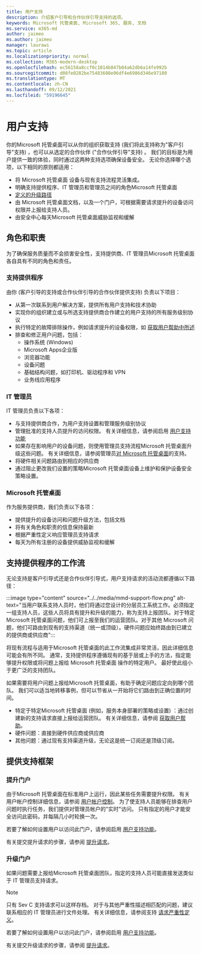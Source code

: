 ```yaml
---
title: 用户支持
description: 介绍客户引导和合作伙伴引导支持的选项。
keywords: Microsoft 托管桌面, Microsoft 365, 服务, 文档
ms.service: m365-md
author: jaimeo
ms.author: jaimeo
manager: laurawi
ms.topic: article
ms.localizationpriority: normal
ms.collection: M365-modern-desktop
ms.openlocfilehash: ec56158a8ccf0c1014b847b04a62db6a14fe992b
ms.sourcegitcommit: d08fe0282be75483608e96df4e6986d346e97180
ms.translationtype: MT
ms.contentlocale: zh-CN
ms.lasthandoff: 09/12/2021
ms.locfileid: "59196645"
---
```

# <a name="user-support"></a>用户支持

你的Microsoft 托管桌面可以从你的组织获取支持 (我们将此支持称为"客户引导"支持) ，也可以从选定的合作伙伴 ("合作伙伴引导"支持) 。 我们的目标是为用户提供一致的体验，同时通过这两种支持选项确保设备安全。 无论你选择哪个选项，以下相同的原则都适用： 

- 将 Microsoft 托管桌面 设备与现有支持流程灵活集成。 
- 明确支持提供程序、IT 管理员和管理员之间的角色Microsoft 托管桌面 
- [定义的升级路径](#workflow-for-support-providers)
- 由 Microsoft 托管桌面文档，以及一个门户，可根据需要请求提升的设备访问权限并上报给支持人员。
- 由安全中心每天Microsoft 托管桌面威胁监视和缓解

## <a name="roles-and-responsibilities"></a>角色和职责

为了确保服务质量而不会损害安全性，支持提供商、IT 管理员Microsoft 托管桌面各自具有不同的角色和责任。

### <a name="support-provider"></a>支持提供程序

由你 (客户引导的支持或合作伙伴引导的合作伙伴提供支持) 负责以下项目：

- 从第一次联系到用户解决方案，提供所有用户支持和技术协助
- 实现你的组织建立或与所选支持提供商合作建立的用户支持的所有服务级别协议
- 执行特定的故障排除操作，例如请求提升的设备权限，如 [获取用户帮助中所述](../working-with-managed-desktop/end-user-support.md)
- 排查和修正用户问题，包括：
    - 操作系统 (Windows) 
    - Microsoft Apps企业版
    - 浏览器功能
    - 设备问题
    - 基础结构问题，如打印机、驱动程序和 VPN
    - 业务线应用程序

### <a name="it-admin"></a>IT 管理员

IT 管理员负责以下各项：

- 与支持提供商合作，为用户支持设置和管理服务级别协议
- 管理批准的支持人员提升的访问权限。 有关详细信息，请参阅启用 [用户支持功能](../get-started/enable-support.md)
- 如果存在影响用户的设备问题，则使用管理员支持流程Microsoft 托管桌面升级这些问题。 有关详细信息，请参阅管理员[对 Microsoft 托管桌面](../working-with-managed-desktop/admin-support.md)的支持。
- 将硬件相关问题路由到相应的供应商
- 通过阻止更改我们设置的策略Microsoft 托管桌面设备上维护和保护设备安全策略设置。

### <a name="microsoft-managed-desktop"></a>Microsoft 托管桌面

作为服务提供商，我们负责以下各项：

- 提供提升的设备访问和问题升级方法，包括文档
- 将有关角色和职责的信息保持最新
- 根据严重性定义响应管理员支持请求
- 每天为所有注册的设备提供威胁监视和缓解

## <a name="workflow-for-support-providers"></a>支持提供程序的工作流

无论支持是客户引导式还是合作伙伴引导式，用户支持请求的活动流都遵循以下路径：

:::image type="content" source="../../media/mmd-support-flow.png" alt-text="当用户联系支持人员时，他们将通过您设计的分层员工系统工作。必须指定一组支持人员，这些人员将具有提升和升级的能力，称为支持上报团队。对于特定Microsoft 托管桌面问题，他们可上报至我们的运营团队。对于其他 Microsoft 问题，他们可路由到现有的支持渠道（统一或顶级）。硬件问题应始终路由到已建立的提供商或供应商":::

将现有流程与适用于Microsoft 托管桌面的此工作流集成非常灵活，因此详细信息可能会有所不同。 通常，支持提供程序遵循现有的基于层或上手的方法，指定能够提升权限或将问题上报给 Microsoft 托管桌面 操作的特定用户。 最好使此组小于更广泛的支持团队。

如果需要将用户问题上报给Microsoft 托管桌面，有助于确定问题应定向到哪个团队。 我们可以适当地转移事例，但可以节省从一开始将它们路由到正确位置的时间。

- 特定于特定Microsoft 托管桌面 (例如，服务本身部署的策略或设置) ：通过创建新的支持请求直接上报给运营团队。 有关详细信息，请参阅 [获取用户帮助](../working-with-managed-desktop/end-user-support.md)。
- 硬件问题：直接到硬件供应商或供应商
- 其他问题：通过现有支持渠道升级，无论这是统一订阅还是顶级订阅。

## <a name="provided-support-framework"></a>提供支持框架


### <a name="elevation-portal"></a>提升门户 

由于Microsoft 托管桌面在标准用户上运行，因此某些任务需要提升权限。 有关用户帐户控制详细信息，请参阅 [用户帐户控制](/windows/security/identity-protection/user-account-control/user-account-control-overview)。 为了使支持人员能够在排查用户问题时执行任务[](../working-with-managed-desktop/end-user-support.md#elevation-requests)，我们提供对管理员帐户的"实时"访问。 只有指定的用户才能安全访问此密码，并每隔几小时轮换一次。  

若要了解如何设置用户以访问此门户，请参阅启用 [用户支持功能](../get-started/enable-support.md)。

有关提交提升请求的步骤，请参阅 [提升请求](../working-with-managed-desktop/end-user-support.md#elevation-requests)。

### <a name="escalation-portal"></a>升级门户 

如果问题需要上报给Microsoft 托管桌面团队，指定的支持人员可能直接发送类似于 IT 管理员支持请求。  

> [!NOTE]
> 只有 Sev C 支持请求可以这样存档。 对于与其他严重性描述相匹配的问题，建议联系相应的 IT 管理员进行文件处理。 有关详细信息，请参阅支持 [请求严重性定义](../working-with-managed-desktop/admin-support.md#support-request-severity-definitions)。

若要了解如何设置用户以访问此门户，请参阅启用 [用户支持功能](../get-started/enable-support.md)。

有关提交升级请求的步骤，请参阅 [提升请求](../working-with-managed-desktop/end-user-support.md#escalation-requests)。
